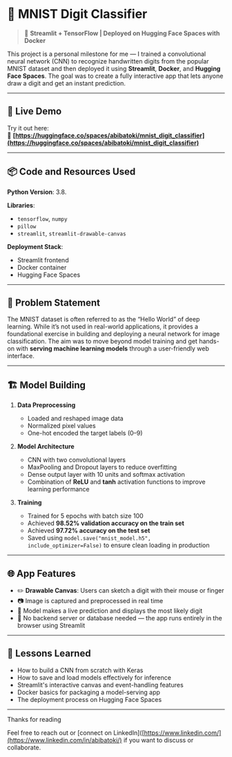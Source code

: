 # 🔢 MNIST Digit Classifier

> 🚀 **Streamlit + TensorFlow | Deployed on Hugging Face Spaces with Docker**

This project is a personal milestone for me — I trained a convolutional neural network (CNN) to recognize handwritten digits from the popular MNIST dataset and then deployed it using **Streamlit**, **Docker**, and **Hugging Face Spaces**. The goal was to create a fully interactive app that lets anyone draw a digit and get an instant prediction.

---

## 🚀 Live Demo

Try it out here:  
🔗 **[https://huggingface.co/spaces/abibatoki/mnist_digit_classifier](https://huggingface.co/spaces/abibatoki/mnist_digit_classifier)**

---

## 📦 Code and Resources Used

**Python Version**: 3.8.

**Libraries**:
- `tensorflow`, `numpy`
- `pillow`
- `streamlit`, `streamlit-drawable-canvas`

**Deployment Stack**:
- Streamlit frontend  
- Docker container  
- Hugging Face Spaces  

---

## 🧠 Problem Statement

The MNIST dataset is often referred to as the “Hello World” of deep learning. While it’s not used in real-world applications, it provides a foundational exercise in building and deploying a neural network for image classification. The aim was to move beyond model training and get hands-on with **serving machine learning models** through a user-friendly web interface.

---

## 🏗️ Model Building

1. **Data Preprocessing**
   - Loaded and reshaped image data  
   - Normalized pixel values  
   - One-hot encoded the target labels (0–9)  

2. **Model Architecture**
   - CNN with two convolutional layers  
   - MaxPooling and Dropout layers to reduce overfitting  
   - Dense output layer with 10 units and softmax activation
   - Combination of **ReLU** and **tanh** activation functions to improve learning performance  

3. **Training**
   - Trained for 5 epochs with batch size 100
   - Achieved **98.52% validation accuracy on the train set** 
   - Achieved **97.72% accuracy on the test set**  
   - Saved using `model.save("mnist_model.h5", include_optimizer=False)` to ensure clean loading in production  

---

## 🌐 App Features

- ✏️ **Drawable Canvas**: Users can sketch a digit with their mouse or finger  
- 📷 Image is captured and preprocessed in real time  
- 🤖 Model makes a live prediction and displays the most likely digit  
- 🧼 No backend server or database needed — the app runs entirely in the browser using Streamlit  

---

## 🧠 Lessons Learned

- How to build a CNN from scratch with Keras  
- How to save and load models effectively for inference  
- Streamlit's interactive canvas and event-handling features  
- Docker basics for packaging a model-serving app  
- The deployment process on Hugging Face Spaces  

---

Thanks for reading

Feel free to reach out or [connect on LinkedIn]([https://www.linkedin.com/](https://www.linkedin.com/in/abibatoki/) if you want to discuss or collaborate.
